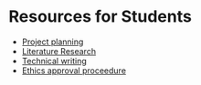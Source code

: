 # Resources for Students

* [Project planning](project-planning.html)
* [Literature Research](literature.html)
* [Technical writing](technical-writing.html)
* [Ethics approval proceedure](ethics.html)
